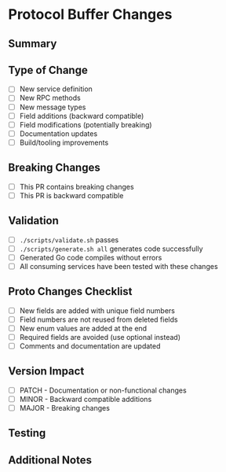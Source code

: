 # Protocol Buffer Changes

## Summary
<!-- Brief description of the changes -->

## Type of Change
- [ ] New service definition
- [ ] New RPC methods
- [ ] New message types
- [ ] Field additions (backward compatible)
- [ ] Field modifications (potentially breaking)
- [ ] Documentation updates
- [ ] Build/tooling improvements

## Breaking Changes
- [ ] This PR contains breaking changes
- [ ] This PR is backward compatible

<!-- If breaking changes, describe the impact and migration path -->

## Validation
- [ ] `./scripts/validate.sh` passes
- [ ] `./scripts/generate.sh all` generates code successfully
- [ ] Generated Go code compiles without errors
- [ ] All consuming services have been tested with these changes

## Proto Changes Checklist
- [ ] New fields are added with unique field numbers
- [ ] Field numbers are not reused from deleted fields
- [ ] New enum values are added at the end
- [ ] Required fields are avoided (use optional instead)
- [ ] Comments and documentation are updated

## Version Impact
- [ ] PATCH - Documentation or non-functional changes
- [ ] MINOR - Backward compatible additions
- [ ] MAJOR - Breaking changes

## Testing
<!-- Describe how these changes have been tested -->

## Additional Notes
<!-- Any additional information for reviewers -->